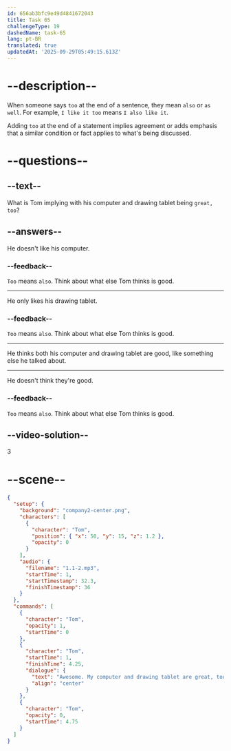 ```yaml
---
id: 656ab3bfc9e49d4841672043
title: Task 65
challengeType: 19
dashedName: task-65
lang: pt-BR
translated: true
updatedAt: '2025-09-29T05:49:15.613Z'
---
```


<!--
AUDIO REFERENCE:
Tom: Awesome. My computer and drawing tablet are great, too. 
-->

# --description--

When someone says `too` at the end of a sentence, they mean `also` or `as well`. For example, `I like it too` means `I also like it`.

Adding `too` at the end of a statement implies agreement or adds emphasis that a similar condition or fact applies to what's being discussed.

# --questions--

## --text--

What is Tom implying with his computer and drawing tablet being `great, too`?

## --answers--

He doesn't like his computer.

### --feedback--

`Too` means `also`. Think about what else Tom thinks is good.

---

He only likes his drawing tablet.

### --feedback--

`Too` means `also`. Think about what else Tom thinks is good.

---

He thinks both his computer and drawing tablet are good, like something else he talked about.

---

He doesn't think they're good.

### --feedback--

`Too` means `also`. Think about what else Tom thinks is good.

## --video-solution--

3

# --scene--

```json
{
  "setup": {
    "background": "company2-center.png",
    "characters": [
      {
        "character": "Tom",
        "position": { "x": 50, "y": 15, "z": 1.2 },
        "opacity": 0
      }
    ],
    "audio": {
      "filename": "1.1-2.mp3",
      "startTime": 1,
      "startTimestamp": 32.3,
      "finishTimestamp": 36
    }
  },
  "commands": [
    {
      "character": "Tom",
      "opacity": 1,
      "startTime": 0
    },
    {
      "character": "Tom",
      "startTime": 1,
      "finishTime": 4.25,
      "dialogue": {
        "text": "Awesome. My computer and drawing tablet are great, too.",
        "align": "center"
      }
    },
    {
      "character": "Tom",
      "opacity": 0,
      "startTime": 4.75
    }
  ]
}
```
